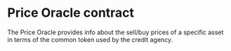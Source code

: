 # Price Oracle contract

The Price Oracle provides info about the sell/buy prices of a specific asset in terms
of the common token used by the credit agency.
